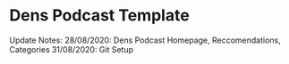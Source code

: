 # Dens Podcast Template

Update Notes:
28/08/2020: Dens Podcast Homepage, Reccomendations, Categories
31/08/2020: Git Setup

